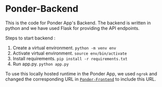 # Ponder-Backend
This is the code for Ponder App's Backend.
The backend is written in python and we have used Flask for providing the API endpoints.

Steps to start backend :

1. Create a virtual environment.
      `python -m venv env`
2. Activate virtual environment.
      `source env/bin/activate`
3. Install requirements.
      `pip install -r requirements.txt`
4. Run app.py.
      `python app.py`

To use this locally hosted runtime in the Ponder App, we used `ngrok` and changed the corresponding URL in [`Ponder-Frontend`](https://github.com/naveensaigit/Ponder-Frontend) to include this URL.


